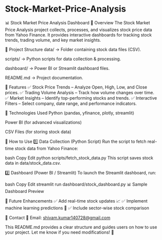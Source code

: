 # Stock-Market-Price-Analysis

📊 Stock Market Price Analysis Dashboard
📌 Overview
The Stock Market Price Analysis project collects, processes, and visualizes stock price data from Yahoo Finance. It provides interactive dashboards for tracking stock trends, trading volume, and key market insights.

📂 Project Structure
data/ → Folder containing stock data files (CSV).

scripts/ → Python scripts for data collection & processing.

dashboard/ → Power BI or Streamlit dashboard files.

README.md → Project documentation.

🚀 Features
✅ Stock Price Trends – Analyze Open, High, Low, and Close prices.
✅ Trading Volume Analysis – Track how volume changes over time.
✅ Market Insights – Identify top-performing stocks and trends.
✅ Interactive Filters – Select company, date range, and performance indicators.

🔧 Technologies Used
Python (pandas, yfinance, plotly, streamlit)

Power BI (for advanced visualizations)

CSV Files (for storing stock data)

📜 How to Use
1️⃣ Data Collection (Python Script)
Run the script to fetch real-time stock data from Yahoo Finance:

bash
Copy
Edit
python scripts/fetch_stock_data.py
This script saves stock data in data/stock_data.csv.

2️⃣ Dashboard (Power BI / Streamlit)
To launch the Streamlit dashboard, run:

bash
Copy
Edit
streamlit run dashboard/stock_dashboard.py
📊 Sample Dashboard Preview

📌 Future Enhancements
✅ Add real-time stock updates 📈
✅ Implement machine learning predictions 🤖
✅ Include sector-wise stock comparison

📩 Contact
📧 Email: shivam.kumar140728@gmail.com

This README.md provides a clear structure and guides users on how to use your project. Let me know if you need modifications! 🚀
